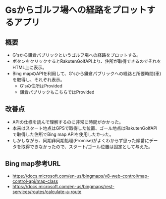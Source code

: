 # Gsからゴルフ場への経路をプロットするアプリ

## 概要
- G'sから鎌倉パブリックというゴルフ場への経路をプロットする。
- ボタンをクリックするとRakutenGolfAPIより、住所が取得できるのでそれをHTML上に表示。
- Bing mapのAPIを利用して、G'sから鎌倉パブリックへの経路と所要時間(車)を取得し、それぞれ表示。
    - G'sの住所はProvided
    - 鎌倉パブリックもこちらではProvided

## 改善点
- APIの仕様を読んで理解するのに非常に時間がかかった。
- 本来はスタート地点はGPSで取得した位置、ゴール地点はRakutenGolfAPIで取得した住所でBing map APIを使用したかった。
- しかしながら、同期非同期処理(Promise)がよくわからず思った順番にデータを取得できなかったので、スタート/ゴール位置は固定として与えた。

## Bing map参考URL
- https://docs.microsoft.com/en-us/bingmaps/v8-web-control/map-control-api/map-class
- https://docs.microsoft.com/en-us/bingmaps/rest-services/routes/calculate-a-route